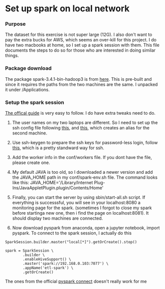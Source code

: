 # Set up spark on local network

### Purpose
The dataset for this exercise is not super large (12G). I also don't want to pay the extra bucks for AWS, which seems an over-kill for this project.  I do have two macbooks at home, so I set up a spark session with them. This file documents the steps to do so for those who are interested in doing similar things. 

### Package download
The package spark-3.4.1-bin-hadoop3 is from [here](https://spark.apache.org/downloads.html). This is pre-built and since it requires the paths from the two machines are the same. I unpacked it under /Applications. 

### Setup the spark session
[The offical guide](https://spark.apache.org/docs/latest/spark-standalone.html) is very easy to follow. I do have extra tweaks need to do.

1. The user names on my two laptops are different. So I need to set up the ssh config file following [this](https://www.howtogeek.com/75007/stupid-geek-tricks-use-your-ssh-config-file-to-create-aliases-for-hosts/), and [this](https://stackoverflow.com/questions/65573249/spark-ssh-password-less-with-different-username), which creates an alias for the second machine.

2. Use ssh-keygen to prepare the ssh keys for password-less login, follow [this](https://www.ssh.com/academy/ssh/keygen), which is a pretty standward way for ssh. 

3. Add the worker info in the conf/workers file. If you dont have the file, please create one. 

4. My default JAVA is too old, so I downloaded a newer version and add the JAVA_HOME path in my conf/spark-env.sh file. The command looks like this: JAVA_HOME='/Library/Internet Plug-Ins/JavaAppletPlugin.plugin/Contents/Home' 

5. Finally, you can start the server by using sbin/start-all.sh script. If everything is successsful, you will see in your localhost:8080 a monitoring page for the spark. (sometimes I forgot to close my spark before startinga new one, then i find the page on localhost:8081). It should display two machines are connected.

6. Now download pyspark from anaconda, open a jupyter notebook, import pyspark. To connect to the spark session, I actually do this

```
SparkSession.builder.master("local[*]").getOrCreate().stop()

spark = SparkSession \
        .builder \
        .enableHiveSupport() \
        .master('spark://192.168.0.103:7077') \
        .appName('etl-spark') \
        .getOrCreate()
```

The ones from the official [pyspark connect](https://spark.apache.org/docs/latest/api/python/getting_started/quickstart_connect.html) doesn't really work for me
